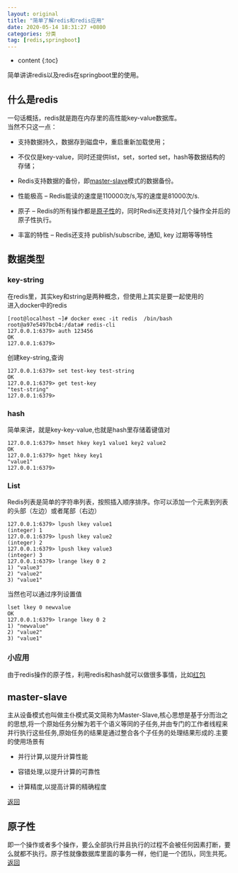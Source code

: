 ```yaml
---
layout: original
title: "简单了解redis和redis应用"
date: 2020-05-14 18:31:27 +0800 
categories: 分类
tag: [redis,springboot]
---
```

* content
{:toc}

简单讲讲redis以及redis在springboot里的使用。

<!-- more -->
<!-- TOC -->
## 什么是redis 
一句话概括，redis就是跑在内存里的高性能key-value数据库。  
当然不只这一点：
* 支持数据持久，数据存到磁盘中，重启重新加载使用； 
- 不仅仅是key-value，同时还提供list，set，sorted set，hash等数据结构的存储； 
* Redis支持数据的备份，即[master-slave](##master-slave)模式的数据备份。 
- 性能极高 – Redis能读的速度是110000次/s,写的速度是81000次/s.  
* 原子 – Redis的所有操作都是[原子性](##原子性)的，同时Redis还支持对几个操作全并后的原子性执行。 
- 丰富的特性 – Redis还支持 publish/subscribe, 通知, key 过期等等特性


## 数据类型 
### key-string 
在redis里，其实key和string是两种概念，但使用上其实是要一起使用的  
进入docker中的redis    
``` shell
[root@localhost ~]# docker exec -it redis  /bin/bash
root@a97e5497bcb4:/data# redis-cli
127.0.0.1:6379> auth 123456
OK
127.0.0.1:6379> 
```  
创建key-string,查询  
``` shell
127.0.0.1:6379> set test-key test-string
OK
127.0.0.1:6379> get test-key 
"test-string"
127.0.0.1:6379>  
```  

### hash
简单来讲，就是key-key-value,也就是hash里存储着键值对   
``` shell
127.0.0.1:6379> hmset hkey key1 value1 key2 value2
OK
127.0.0.1:6379> hget hkey key1
"value1"
127.0.0.1:6379> 
```  

### List 
Redis列表是简单的字符串列表，按照插入顺序排序。你可以添加一个元素到列表的头部（左边）或者尾部（右边） 
``` shell
127.0.0.1:6379> lpush lkey value1
(integer) 1
127.0.0.1:6379> lpush lkey value2
(integer) 2
127.0.0.1:6379> lpush lkey value3
(integer) 3
127.0.0.1:6379> lrange lkey 0 2
1) "value3"
2) "value2"
3) "value1"
``` 
当然也可以通过序列设置值
```shell
lset lkey 0 newvalue
OK
127.0.0.1:6379> lrange lkey 0 2
1) "newvalue"
2) "value2"
3) "value1"
``` 

### 小应用
由于redis操作的原子性，利用redis和hash就可以做很多事情，比如[红包](2018-07-30-redis-red-packet)







## master-slave  
主从设备模式也叫做主仆模式英文简称为Master-Slave,核心思想是基于分而治之的思想,将一个原始任务分解为若干个语义等同的子任务,并由专门的工作者线程来并行执行这些任务,原始任务的结果是通过整合各个子任务的处理结果形成的.主要的使用场景有  
* 并行计算,以提升计算性能  
- 容错处理,以提升计算的可靠性  
* 计算精度,以提高计算的精确程度  

[返回](##什么是redis)

## 原子性 
即一个操作或者多个操作，要么全部执行并且执行的过程不会被任何因素打断，要么就都不执行。原子性就像数据库里面的事务一样，他们是一个团队，同生共死。  
[返回](##什么是redis)
